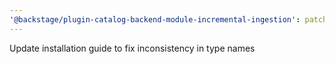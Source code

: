 ```yaml
---
'@backstage/plugin-catalog-backend-module-incremental-ingestion': patch
---
```


Update installation guide to fix inconsistency in type names
